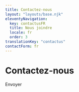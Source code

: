 ```yaml
---
title: Contactez-nous
layout: "layouts/base.njk"
eleventyNavigation:
  key: contactusFR
  title: Nous joindre
  locale: fr
  order: 3
translationKey: "contactus"
contactForm: fr
---
```


# Contactez-nous

<form name="contact" method="post">
  <input type="hidden" name="form-name" value="contact" />
  <gcds-input type="text" input-id="name" label="Nom complet"></gcds-input>
  <gcds-input type="email" input-id="email" label="Adresse courriel"></gcds-input>
  <gcds-textarea label="Message" textarea-id="message"></gcds-textarea>
  <gcds-button button-type="submit">
    Envoyer
  </gcds-button>
</form>
